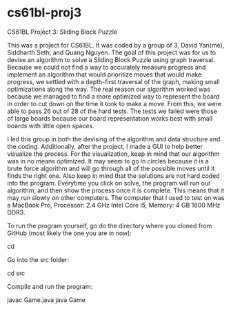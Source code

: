 # cs61bl-proj3
CS61BL Project 3: Sliding Block Puzzle

This was a project for CS61BL. It was coded by a group of 3, David Yan(me), Siddharth Seth, and Quang Nguyen. The goal of this project was for us to devise an algorithm to solve a Sliding Block Puzzle using graph traversal. Because we could not find a way to accurately measure progress and implement an algorithm that would prioritize moves that would make progress, we settled with a depth-first traversal of the graph, making small optimizations along the way. The real reason our algorithm worked was because we managed to find a more optimized way to represent the board in order to cut down on the time it took to make a move. From this, we were able to pass 26 out of 28 of the hard tests. The tests we failed were those of large boards because our board representation works best with small boards with little open spaces. 

I led this group in both the devising of the algorithm and data structure and the coding. Additionally, after the project, I made a GUI to help better visualize the process. For the visualization, keep in mind that our algorithm was in no means optimized. It may seem to go in circles because it is a brute force algorithm and will go through all of the possible moves until it finds the right one. Also keep in mind that the solutions are not hard coded into the program. Everytime you click on solve, the program will run our algorithm, and then show the process once it is complete. This means that it may run slowly on other computers. The computer that I used to test on was a MacBook Pro, Processor: 2.4 GHz Intel Core i5, Memory: 4 GB 1600 MHz DDR3. 

To run the program yourself, go do the directory where you cloned from GitHub (most likely the one you are in now):

cd <directory>

Go into the src folder:

cd src

Compile and run the program:

javac Game.java
java Game